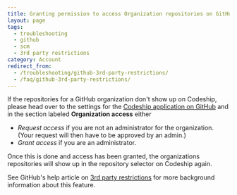 ```yaml
---
title: Granting permission to access Organization repositories on GitHub
layout: page
tags:
  - troubleshooting
  - github
  - scm
  - 3rd party restrictions
category: Account
redirect_from:
  - /troubleshooting/github-3rd-party-restrictions/
  - /faq/github-3rd-party-restrictions/
---
```


If the repositories for a GitHub organization don't show up on Codeship, please head over to the settings for the [Codeship application on GitHub](https://github.com/settings/connections/applications/457423eb34859f8eb490) and in the section labeled **Organization access** either

* _Request access_ if you are not an administrator for the organization. (Your request will then have to be approved by an admin.)
* _Grant access_ if you are an administrator.

Once this is done and access has been granted, the organizations repositories will show up in the repository selector on Codeship again.

See GitHub's help article on [3rd party restrictions](https://help.github.com/articles/about-third-party-application-restrictions/) for more background information about this feature.

